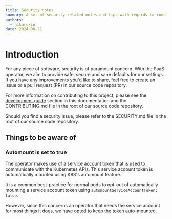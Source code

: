 ```yaml
---
title: Security notes
summary: A set of security related notes and tips with regards to running the PaaS operator.
authors:
  - hikarukin
date: 2024-08-21
---
```


# Introduction

For any piece of software, security is of paramount concern. With the PaaS operator,
we aim to provide safe, secure and sane defaults for our settings. If you have any
improvements you'd like to share, feel free to create an issue or a pull request (PR)
in our source code repository.

For more information on contributing to this project, please see the
[development guide](/development-guide) section in this documentation and the
CONTRIBUTING.md file in the root of our source code repository.

Should you find a security issue, please refer to the SECURITY.md file in the
root of our source code repository.

## Things to be aware of

### Automount is set to true

The operator makes use of a service account token that is used to communicate
with the Kubernetes APIs. This service account token is automatically mounted
using K8S's automount feature.

It is a common best-practice for normal pods to opt-out of automatically mounting
a service account token using `automountServiceAccountToken: false`.

However, since this concerns an operator that needs the service account for most
things it does, we have opted to keep the token auto-mounted.